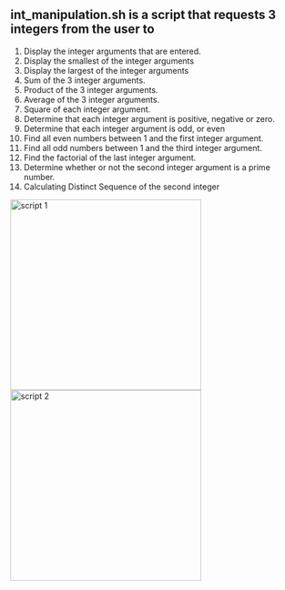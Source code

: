 ## int_manipulation.sh is a script that requests 3 integers from the user to
1. Display the integer arguments that are entered.
2. Display the smallest of the integer arguments
3. Display the largest of the integer arguments
4. Sum of the 3 integer arguments.
5. Product of the 3 integer arguments.
6. Average of the 3 integer arguments.
7. Square of each integer argument.
8. Determine that each integer argument is positive, negative or
zero.
9. Determine that each integer argument is odd, or even
10. Find all even numbers between 1 and the first integer
argument.
11. Find all odd numbers between 1 and the third integer
argument.
12. Find the factorial of the last integer argument.
13. Determine whether or not the second integer argument is a
prime number.
14. Calculating Distinct Sequence of the second integer

<img width="335" alt="script 1" src="https://github.com/palomaresendiz/Shell-Scripting/assets/127056165/a48f81e1-ddda-4cef-a17c-aa6f19d854ac"> <br>
<img width="335" alt="script 2" src="https://github.com/palomaresendiz/Shell-Scripting/assets/127056165/f3252d7d-dff0-4e7e-93fd-50c279f8ae6e">
